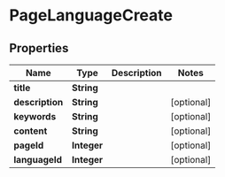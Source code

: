 # PageLanguageCreate

## Properties
Name | Type | Description | Notes
------------ | ------------- | ------------- | -------------
**title** | **String** |  | 
**description** | **String** |  |  [optional]
**keywords** | **String** |  |  [optional]
**content** | **String** |  |  [optional]
**pageId** | **Integer** |  |  [optional]
**languageId** | **Integer** |  |  [optional]
